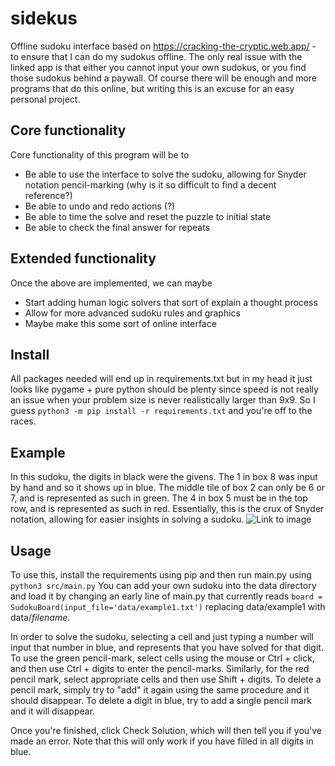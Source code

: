 # sidekus
Offline sudoku interface based on https://cracking-the-cryptic.web.app/ - to ensure that I can do my sudokus offline. The only real issue with the linked app is that either you cannot input your own sudokus, or you find those sudokus behind a paywall. Of course there will be enough and more programs that do this online, but writing this is an excuse for an easy personal project.

## Core functionality
Core functionality of this program will be to 
* Be able to use the interface to solve the sudoku, allowing for Snyder notation pencil-marking (why is it so difficult to find a decent reference?)
* Be able to undo and redo actions (?)
* Be able to time the solve and reset the puzzle to initial state
* Be able to check the final answer for repeats

## Extended functionality
Once the above are implemented, we can maybe
* Start adding human logic solvers that sort of explain a thought process
* Allow for more advanced sudoku rules and graphics
* Maybe make this some sort of online interface

## Install
All packages needed will end up in requirements.txt but in my head it just looks like pygame + pure python should be plenty since speed is not really an issue when your problem size is never realistically larger than 9x9. So I guess 
```python3 -m pip install -r requirements.txt```
 and you're off to the races.

 ## Example
 In this sudoku, the digits in black were the givens. The 1 in box 8 was input by hand and so it shows up in blue. The middle tile of box 2 can only be 6 or 7, and is represented as such in green. The 4 in box 5 must be in the top row, and is represented as such in red. Essentially, this is the crux of Snyder notation, allowing for easier insights in solving a sudoku. 
 ![Link to image](https://github.com/nimberledge/sidekus/blob/main/images/sidekus.png "Example Sudoku")

 ## Usage
 To use this, install the requirements using pip and then run main.py using 
 ```python3 src/main.py```
 You can add your own sudoku into the data directory and load it by changing an early line of main.py that currently reads 
 ```board = SudokuBoard(input_file='data/example1.txt')```
 replacing data/example1 with data/*filename*. 

 In order to solve the sudoku, selecting a cell and just typing a number will input that number in blue, and represents that you have solved for that digit. To use the green pencil-mark, select cells using the mouse or Ctrl + click, and then use Ctrl + digits to enter the pencil-marks. Similarly, for the red pencil mark, select appropriate cells and then use Shift + digits. To delete a pencil mark, simply try to "add" it again using the same procedure and it should disappear. To delete a digit in blue, try to add a single pencil mark and it will disappear.

 Once you're finished, click Check Solution, which will then tell you if you've made an error. Note that this will only work if you have filled in all digits in blue.